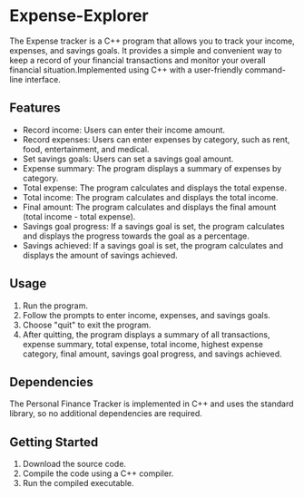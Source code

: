 # Expense-Explorer
The Expense tracker is a C++ program that allows you to track your income, expenses, and savings goals. It provides a simple and convenient way to keep a record of your financial transactions and monitor your overall financial situation.Implemented using C++ with a user-friendly command-line interface.

## Features
- Record income: Users can enter their income amount.
- Record expenses: Users can enter expenses by category, such as rent, food, entertainment, and medical.
- Set savings goals: Users can set a savings goal amount.
- Expense summary: The program displays a summary of expenses by category.
- Total expense: The program calculates and displays the total expense.
- Total income: The program calculates and displays the total income.
- Final amount: The program calculates and displays the final amount (total income - total expense).
- Savings goal progress: If a savings goal is set, the program calculates and displays the progress towards the goal as a percentage.
- Savings achieved: If a savings goal is set, the program calculates and displays the amount of savings achieved.

## Usage
1. Run the program.
2. Follow the prompts to enter income, expenses, and savings goals.
3. Choose "quit" to exit the program.
4. After quitting, the program displays a summary of all transactions, expense summary, total expense, total income, highest expense category, final amount, savings goal progress, and savings achieved.

## Dependencies
The Personal Finance Tracker is implemented in C++ and uses the standard library, so no additional dependencies are required.

## Getting Started
1. Download the source code.
2. Compile the code using a C++ compiler.
3. Run the compiled executable.



